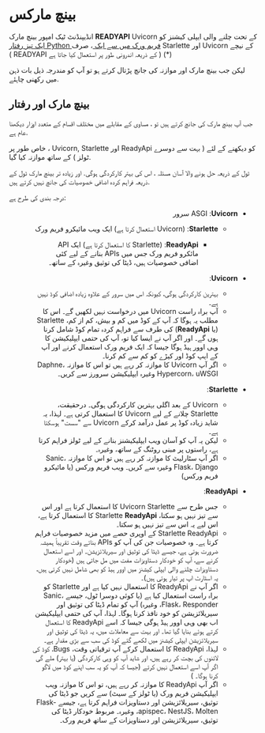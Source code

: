 # بینچ مارکس

انڈیپنڈنٹ ٹیک امپور بینچ مارک **READYAPI** Uvicorn کے تحت چلنے والی ایپلی کیشنز کو <a href="https://www.techempower.com/benchmarks/#section=test&runid=7464e520-0dc2-473d-bd34-dbdfd7e85911&hw=ph&test=query&l=zijzen-7" class="external-link" target="_blank"> ایک تیز رفتار Python فریم ورک میں سے ایک </a> ، صرف Starlette اور Uvicorn کے نیچے ( READYAPI  کے ذریعہ اندرونی طور پر استعمال کیا جاتا ہے ) (*)

لیکن جب بینچ مارک اور موازنہ کی جانچ پڑتال کرتے ہو تو آپ کو مندرجہ ذیل بات ذہن میں رکھنی چاہئے.

## بینچ مارک اور رفتار

جب آپ بینچ مارک کی جانچ کرتے ہیں تو ، مساوی کے مقابلے میں مختلف اقسام کے متعدد اوزار دیکھنا عام ہے.

خاص طور پر ، Uvicorn, Starlette اور ReadyApi کو دیکھنے کے لئے ( بہت سے دوسرے ٹولز ) کے ساتھ موازنہ کیا گیا.

ٹول کے ذریعہ حل ہونے والا آسان مسئلہ ، اس کی بہتر کارکردگی ہوگی. اور زیادہ تر بینچ مارک ٹول کے ذریعہ فراہم کردہ اضافی خصوصیات کی جانچ نہیں کرتے ہیں.

درجہ بندی کی طرح ہے:

<ul style="direction: rtl;">
    <li><div style="text-align: right;">ASGI :<b>Uvicorn</b> سرور</div></li>
    <ul>
        <li><div style="text-align: right;"><b>Starlette</b>:  (Uvicorn استعمال کرتا ہے) ایک ویب مائیکرو فریم ورک </div></li>
        <ul>
            <li><div style="text-align: right;"><b>ReadyApi</b>: (Starlette کا استعمال کرتا ہے) ایک API مائکرو فریم ورک جس میں APIs بنانے کے لیے کئی اضافی خصوصیات ہیں، ڈیٹا کی توثیق وغیرہ کے ساتھ۔</div></li>
        </ul>
    </ul>
</ul>

<ul style="direction: rtl;">
    <li><div style="text-align: right;"><b>Uvicorn</b>:</div></li>
    <ul>
        <li><div style="text-align: right;">بہترین کارکردگی ہوگی، کیونکہ اس میں سرور کے علاوہ زیادہ اضافی کوڈ نہیں ہے۔</div></li>
        <li><div style="text-align: right;">آپ براہ راست Uvicorn میں درخواست نہیں لکھیں گے۔ اس کا مطلب یہ ہوگا کہ آپ کے کوڈ میں کم و بیش، کم از کم، Starlette (یا <b>ReadyApi</b>) کی طرف سے فراہم کردہ تمام کوڈ شامل کرنا ہوں گے۔ اور اگر آپ نے ایسا کیا تو، آپ کی حتمی ایپلیکیشن کا وہی اوور ہیڈ ہوگا جیسا کہ ایک فریم ورک استعمال کرنے اور آپ کے ایپ کوڈ اور کیڑے کو کم سے کم کرنا۔</div></li>
        <li><div style="text-align: right;">اگر آپ Uvicorn کا موازنہ کر رہے ہیں تو اس کا موازنہ Daphne، Hypercorn، uWSGI وغیرہ ایپلیکیشن سرورز سے کریں۔</div></li>
    </ul>
</ul>
<ul style="direction: rtl;">
    <li><div style="text-align: right;"><b>Starlette</b>:</div></li>
    <ul>
        <li><div style="text-align: right;">Uvicorn کے بعد اگلی بہترین کارکردگی ہوگی۔ درحقیقت، Starlette چلانے کے لیے Uvicorn کا استعمال کرتی ہے۔ لہذا، یہ شاید زیادہ کوڈ پر عمل درآمد کرکے Uvicorn سے "سست" ہوسکتا ہے۔</div></li>
        <li><div style="text-align: right;">لیکن یہ آپ کو آسان ویب ایپلیکیشنز بنانے کے لیے ٹولز فراہم کرتا ہے، راستوں پر مبنی روٹنگ کے ساتھ، وغیرہ۔</div></li>
        <li><div style="text-align: right;">اگر آپ سٹارلیٹ کا موازنہ کر رہے ہیں تو اس کا موازنہ Sanic، Flask، Django وغیرہ سے کریں۔ ویب فریم ورکس (یا مائیکرو فریم ورکس)</div></li>
    </ul>
</ul>
<ul style="direction: rtl;">
    <li><div style="text-align: right;"><b>ReadyApi</b>:</div></li>
    <ul>
        <li><div style="text-align: right;">جس طرح سے Uvicorn Starlette کا استعمال کرتا ہے اور اس سے تیز نہیں ہو سکتا، Starlette <b>ReadyApi</b> کا استعمال کرتا ہے، اس لیے یہ اس سے تیز نہیں ہو سکتا۔</div></li>
        <li><div style="text-align: right;">Starlette ReadyApi کے اوپری حصے میں مزید خصوصیات فراہم کرتا ہے۔ وہ خصوصیات جن کی آپ کو APIs بناتے وقت تقریباً ہمیشہ ضرورت ہوتی ہے، جیسے ڈیٹا کی توثیق اور سیریلائزیشن۔ اور اسے استعمال کرنے سے، آپ کو خودکار دستاویزات مفت میں مل جاتی ہیں (خودکار دستاویزات چلنے والی ایپلی کیشنز میں اوور ہیڈ کو بھی شامل نہیں کرتی ہیں، یہ اسٹارٹ اپ پر تیار ہوتی ہیں)۔</div></li>
        <li><div style="text-align: right;">اگر آپ نے ReadyApi کا استعمال نہیں کیا ہے اور Starlette کو براہ راست استعمال کیا ہے (یا کوئی دوسرا ٹول، جیسے Sanic، Flask، Responder، وغیرہ) آپ کو تمام ڈیٹا کی توثیق اور سیریلائزیشن کو خود نافذ کرنا ہوگا۔ لہذا، آپ کی حتمی ایپلیکیشن اب بھی وہی اوور ہیڈ ہوگی جیسا کہ اسے ReadyApi کا استعمال کرتے ہوئے بنایا گیا تھا۔ اور بہت سے معاملات میں، یہ ڈیٹا کی توثیق اور سیریلائزیشن ایپلی کیشنز میں لکھے گئے کوڈ کی سب سے بڑی مقدار ہے۔</div></li>
        <li><div style="text-align: right;">لہذا، ReadyApi کا استعمال کرکے آپ ترقیاتی وقت، Bugs، کوڈ کی لائنوں کی بچت کر رہے ہیں، اور شاید آپ کو وہی کارکردگی (یا بہتر) ملے گی اگر آپ اسے استعمال نہیں کرتے (جیسا کہ آپ کو یہ سب اپنے کوڈ میں لاگو کرنا ہوگا۔ )</div></li>
        <li><div style="text-align: right;">اگر آپ ReadyApi کا موازنہ کر رہے ہیں، تو اس کا موازنہ ویب ایپلیکیشن فریم ورک (یا ٹولز کے سیٹ) سے کریں جو ڈیٹا کی توثیق، سیریلائزیشن اور دستاویزات فراہم کرتا ہے، جیسے Flask-apispec، NestJS، Molten، وغیرہ۔ مربوط خودکار ڈیٹا کی توثیق، سیریلائزیشن اور دستاویزات کے ساتھ فریم ورک۔</div></li>
    </ul>
</ul>
